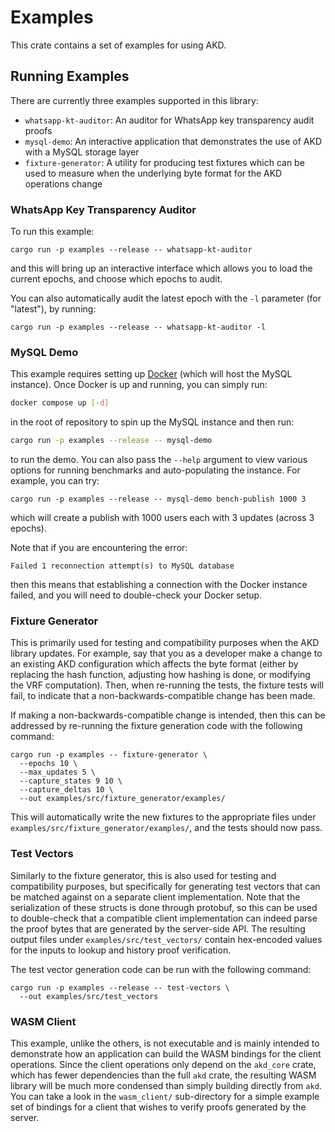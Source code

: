 # Examples
This crate contains a set of examples for using AKD.

## Running Examples

There are currently three examples supported in this library:
- `whatsapp-kt-auditor`: An auditor for WhatsApp key transparency audit proofs
- `mysql-demo`: An interactive application that demonstrates the use of AKD with a MySQL storage layer
- `fixture-generator`: A utility for producing test fixtures which can be used to measure when the underlying byte
  format for the AKD operations change

### WhatsApp Key Transparency Auditor

To run this example:
```
cargo run -p examples --release -- whatsapp-kt-auditor
```
and this will bring up an interactive interface which allows you to load the current epochs, and choose which epochs to audit.

You can also automatically audit the latest epoch with the `-l` parameter (for "latest"), by running:
```
cargo run -p examples --release -- whatsapp-kt-auditor -l
```

### MySQL Demo

This example requires setting up [Docker](https://docs.docker.com/get-docker/) (which will host the MySQL instance). Once Docker
is up and running, you can simply run:
```bash
docker compose up [-d]
```
in the root of repository to spin up the MySQL instance and then run:
```bash
cargo run -p examples --release -- mysql-demo
```
to run the demo. You can also pass the `--help` argument to view various options for running benchmarks and auto-populating the instance.
For example, you can try:
```
cargo run -p examples --release -- mysql-demo bench-publish 1000 3
```
which will create a publish with 1000 users each with 3 updates (across 3 epochs).

Note that if you are encountering the error:
```
Failed 1 reconnection attempt(s) to MySQL database
```
then this means that establishing a connection with the Docker instance failed, and you will need to double-check your Docker setup.

### Fixture Generator

This is primarily used for testing and compatibility purposes when the AKD library updates. For example, say that you as a developer
make a change to an existing AKD configuration which affects the byte format (either by replacing the hash function,
adjusting how hashing is done, or modifying the VRF computation). Then, when re-running the tests, the fixture tests will fail, to
indicate that a non-backwards-compatible change has been made.

If making a non-backwards-compatible change is intended, then this can be addressed by re-running the fixture generation code with
the following command:
```
cargo run -p examples -- fixture-generator \
  --epochs 10 \
  --max_updates 5 \
  --capture_states 9 10 \
  --capture_deltas 10 \
  --out examples/src/fixture_generator/examples/
```
This will automatically write the new fixtures to the appropriate files under `examples/src/fixture_generator/examples/`, and
the tests should now pass.

### Test Vectors

Similarly to the fixture generator, this is also used for testing and compatibility purposes, but specifically for generating test
vectors that can be matched against on a separate client implementation. Note that the serialization of these structs is done
through protobuf, so this can be used to double-check that a compatible client implementation can indeed parse the proof bytes
that are generated by the server-side API. The resulting output files under `examples/src/test_vectors/`
contain hex-encoded values for the inputs to lookup and history proof verification.

The test vector generation code can be run with the following command:
```
cargo run -p examples --release -- test-vectors \
  --out examples/src/test_vectors
```

### WASM Client

This example, unlike the others, is not executable and is mainly intended to demonstrate how an application can build the WASM bindings
for the client operations. Since the client operations only depend on the `akd_core` crate, which has fewer dependencies than the full
`akd` crate, the resulting WASM library will be much more condensed than simply building directly from `akd`. You can take a look in the
`wasm_client/` sub-directory for a simple example set of bindings for a client that wishes to verify proofs generated by the server.
